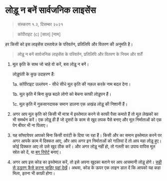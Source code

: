 # लोड़ू न बनें सार्वजनिक लाइसेंस

> संस्करण १.२, दिसम्बर २०२१

> कॉपीराइट (c) \[साल\] \[नाम\]

हर किसी को इस लाइसेंस दस्तावेज़ के परिवर्तन, प्रतिलिपि और वितरण की अनुमति है।

> लोड़ू न बनें सार्वजनिक लाइसेंस के परिवर्तन, प्रतिलिपि और वितरण के नियम और शर्तें

1. मूल कृति के साथ जो चाहे वो करें, बस लोड़ू न बनें।

    लोड़ूपंती के कुछ उदाहरण हैं:

    1a. कॉपीराइट उल्लंघन - सीधे सीधे मूल कृति की नक़ल करके नाम बदल देना।

    1b. मूल कृति में बिना कुछ बदले लोगो को बेचना काफी लोड़ूपन हैं।

    1c. मूल कृति में नुकसानदायक समान डालना एक अखंड लोड़ू की निशानी हैं।

2. अगर आप मूल कृति को किसी भी मात्रा में इस्तेमाल करने से काफी पैसा कमाते हैं तो मूल लेखकों का भी समर्थन करें। एक लोड़ू ही हैं जो दूसरों के काम से खुद लपक पैसे बनाए और मूल निर्माताओं को एक पेग बीयर भी ना पिलाए।

3. यह सॉफ्टवेयर आपको बिना किसी वारंटी के दिया जा रहा हैं। किसी और का समान इस्तेमाल करने पर अगर आपके काम में दिक्कत आए, और आप अगर इन निर्माताओं को गालियां दें तो आप महा लोड़ू हुए। कोई दिक्कत आए तो उसे खुद ठीक करें। और अगर लोड़ू नहीं हो, तो गलती का उपाय वापिस मूल स्रोत को दें, या [बग रिपोर्ट](https://www.chiark.greenend.org.uk/~sgtatham/bugs.html) बनाएं।

4. अगर आप इस कोड का इस्तेमाल करें, तो इसे अपना खुदका बताने पर आप आसमानी लोड़ू होगे। [सही से उद्धरण कैसे करना चाहिए यहां देखें](https://academia.stackexchange.com/questions/14010/how-do-you-cite-a-github-repository)। अथवा, कोड के ऊपर एक लाइन डाल दें कि आपको यह कहा मिला, इतना भी काफ़ी होगा।

